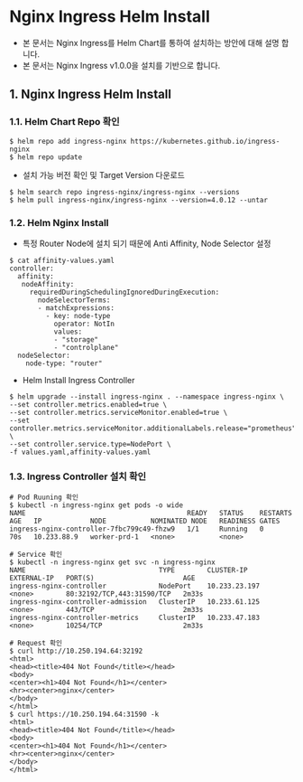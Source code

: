 # Nginx Ingress Helm Install

- 본 문서는 Nginx Ingress를 Helm Chart를 통하여 설치하는 방안에 대해 설명 합니다.
- 본 문서는 Nginx Ingress v1.0.0을 설치를 기반으로 합니다.


## 1. Nginx Ingress Helm Install

### 1.1. Helm Chart Repo 확인

```
$ helm repo add ingress-nginx https://kubernetes.github.io/ingress-nginx
$ helm repo update
```
- 설치 가능 버전 확인 및 Target Version 다운로드

```
$ helm search repo ingress-nginx/ingress-nginx --versions
$ helm pull ingress-nginx/ingress-nginx --version=4.0.12 --untar
```

### 1.2. Helm Nginx Install

- 특정 Router Node에 설치 되기 때문에 Anti Affinity, Node Selector 설정

```
$ cat affinity-values.yaml
controller:
  affinity:
   nodeAffinity:
     requiredDuringSchedulingIgnoredDuringExecution:
       nodeSelectorTerms:
       - matchExpressions:
         - key: node-type
           operator: NotIn
           values:
           - "storage"
           - "controlplane"
  nodeSelector:
    node-type: "router"
```

- Helm Install Ingress Controller

```
$ helm upgrade --install ingress-nginx . --namespace ingress-nginx \
--set controller.metrics.enabled=true \
--set controller.metrics.serviceMonitor.enabled=true \
--set controller.metrics.serviceMonitor.additionalLabels.release="prometheus" \
--set controller.service.type=NodePort \
-f values.yaml,affinity-values.yaml
```

### 1.3. Ingress Controller 설치 확인

```
# Pod Ruuning 확인
$ kubectl -n ingress-nginx get pods -o wide
NAME                                        READY   STATUS    RESTARTS   AGE   IP            NODE           NOMINATED NODE   READINESS GATES
ingress-nginx-controller-7fbc799c49-fhzw9   1/1     Running   0          70s   10.233.88.9   worker-prd-1   <none>           <none>

# Service 확인
$ kubectl -n ingress-nginx get svc -n ingress-nginx
NAME                                 TYPE        CLUSTER-IP      EXTERNAL-IP   PORT(S)                      AGE
ingress-nginx-controller             NodePort    10.233.23.197   <none>        80:32192/TCP,443:31590/TCP   2m33s
ingress-nginx-controller-admission   ClusterIP   10.233.61.125   <none>        443/TCP                      2m33s
ingress-nginx-controller-metrics     ClusterIP   10.233.47.183   <none>        10254/TCP                    2m33s

# Request 확인
$ curl http://10.250.194.64:32192
<html>
<head><title>404 Not Found</title></head>
<body>
<center><h1>404 Not Found</h1></center>
<hr><center>nginx</center>
</body>
</html>
$ curl https://10.250.194.64:31590 -k
<html>
<head><title>404 Not Found</title></head>
<body>
<center><h1>404 Not Found</h1></center>
<hr><center>nginx</center>
</body>
</html>
```


